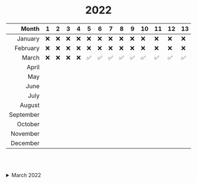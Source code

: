 # **<div align=center>2022</div>**

|     Month | 1   | 2   | 3   | 4   | 5   | 6   | 7   | 8   | 9   | 10  | 11  | 12  | 13  | 14  | 15  | 16  | 17  | 18  | 19  | 20  | 21  | 22  | 23  | 24  | 25  | 26  | 27  | 28  | 29  | 30  | 31  |
| --------: | --- | --- | --- | --- | --- | --- | --- | --- | --- | --- | --- | --- | --- | --- | --- | --- | --- | --- | --- | --- | --- | --- | --- | --- | --- | --- | --- | --- | --- | --- | --- |
|   January | ❌  | ❌  | ❌  | ❌  | ❌  | ❌  | ❌  | ❌  | ❌  | ❌  | ❌  | ❌  | ❌  | ❌  | ❌  | ❌  | ❌  | ❌  | ❌  | ❌  | ❌  | ❌  | ❌  | ❌  | ❌  | ❌  | ❌  | ❌  | ❌  | ❌  | ❌  |
|  February | ❌  | ❌  | ❌  | ❌  | ❌  | ❌  | ❌  | ❌  | ❌  | ❌  | ❌  | ❌  | ❌  | ❌  | ❌  | ❌  | ❌  | ❌  | ❌  | ❌  | ❌  | ❌  | ❌  | ❌  | ❌  | ❌  | ❌  | ❌  | ❌  | ❌  | ❌  |
|     March | ❌  | ❌  | ❌  | ❌  | ✅  | ✅  | ✅  | ✅  | ✅  | ✅  | ✅  | ✅  | ✅  | ✅  | ✅  | ✅  | ✅  | ✅  | ✅  | ✅  | ✅  | ✅  | ✅  | ✅  | ✅  | ✅  | ✅  | ✅  | ✅  |
|     April |
|       May |
|      June |
|      July |
|    August |
| September |
|   October |
|  November |
|  December |

<br /><br />

<details>  <summary>March 2022</summary>

<table style="margin-left: 3rem">
  <tr>
    <th>Date</th> <th>Name</th> <th>Difficulty</th> <th>Tags</th>
  </tr>

  <tr>
    <td>05</td>
    <td>
      <a href="https://leetcode.com/problems/delete-and-earn/">
        Delete And Earn
      </a>
    </td>
    <td>🟠MEDIUM</td>
    <td>Array, Dynamic-Programming, Hash-table</td>
  </tr>

  <tr>
    <td>06</td>
    <td>
      <a href="https://leetcode.com/problems/count-all-valid-pickup-and-delivery-options/">
        Count All Valid Pickup And Delivery Options 
      </a>
    </td>
    <td>🔴HARD</td>
    <td>Maths, Dynamic-Programming, Combinatorics</td>
  </tr>

  <tr>
    <td>07</td>
    <td>
      <a href="https://leetcode.com/problems/merge-two-sorted-lists/">
        Merge Two Sorted Lists
      </a>
    </td>
    <td>🟢EASY</td>
    <td>Linked List, Two Pointer</td>
  </tr>
  
  <tr>
    <td>08</td>
    <td>
      <a href="https://leetcode.com/problems/linked-list-cycle">
        Linked List Cycle
      </a>
    </td> 
    <td>🟢EASY</td> 
    <td>Linked List, Two Pointer</td>
  </tr>
  
  <tr>
    <td>09</td>
    <td>
      <a href="https://leetcode.com/problems/remove-duplicates-from-sorted-list-ii">
        Remove Duplicates From Sorted List II
      </a>
    </td>
    <td>🟠MEDIUM</td>
    <td>Linked List</td>
  </tr>

  <tr>
    <td>10</td> 
    <td>
      <a href="https://leetcode.com/problems/add-two-numbers">
        Add Two Numbers
      </a>
    </td> 
    <td>🟠MEDIUM</td>
    <td>Linked List, Maths</td>
  </tr>

  <tr>
    <td>11</td> 
    <td>
      <a href="https://leetcode.com/problems/rotate-list">
        Rotate List
      </a>
    </td> 
    <td>🟠MEDIUM</td>
    <td>Linked List, Two Pointer</td>
  </tr>

  <tr>
    <td>12</td> 
    <td>
      <a href="https://leetcode.com/problems/copy-list-with-random-pointer/">
        Copy List With Random Pointer
      </a>
    </td> 
    <td>🟠MEDIUM</td>
    <td>Linked List</td>
  </tr>

  <tr>
    <td>13</td> 
    <td>
      <a href="https://leetcode.com/problems/valid-parentheses/">
        Valid Parentheses
      </a>
    </td> 
    <td>🟢EASY</td>
    <td>String, Stack</td>
  </tr>

  <tr>
    <td>14</td> 
    <td>
      <a href="https://leetcode.com/problems/simplify-path/">
        Simplify Path
      </a>
    </td> 
    <td>🟠MEDIUM</td>
    <td>String, Stack</td>
  </tr>

  <tr>
    <td>15</td> 
    <td>
      <a href="https://leetcode.com/problems/minimum-remove-to-make-valid-parentheses/">
        Minimum Remove To Make Valid Parentheses
      </a>
    </td> 
    <td>🟠MEDIUM</td>
    <td>String, Stack</td>
  </tr>

  <tr>
    <td>16</td> 
    <td>
      <a href="https://leetcode.com/problems/validate-stack-sequences/">
        Validate Stack Sequences
      </a>
    </td> 
    <td>🟠MEDIUM</td>
    <td>Array, Stack</td>
  </tr>

  <tr>
    <td>17</td> 
    <td>
      <a href="https://leetcode.com/problems/score-of-parentheses/">
        Score of Parentheses
      </a>
    </td> 
    <td>🟠MEDIUM</td>
    <td>String, Stack</td>
  </tr>

  <tr>
    <td>18</td> 
    <td>
      <a href="https://leetcode.com/problems/remove-duplicate-letters/">
        Remove Duplicate Letters
      </a>
    </td> 
    <td>🟠MEDIUM</td>
    <td>String, Stack, Greedy</td>
  </tr>

  <tr>
    <td>19</td> 
    <td>
      <a href="https://leetcode.com/problems/maximum-frequency-stack/">
        Maximum Frequency Stack
      </a>
    </td> 
    <td>🔴HARD</td>
    <td>Array, Stack, Hashing</td>
  </tr>

  <tr>
    <td>20</td> 
    <td>
      <a href="https://leetcode.com/problems/minimum-domino-rotations-for-equal-row/">
        Minimum Domino Rotation For Equal Row
      </a>
    </td> 
    <td>🟠MEDIUM</td>
    <td>Array, Greedy</td>
  </tr>

  <tr>
    <td>21</td> 
    <td>
      <a href="https://leetcode.com/problems/partition-labels/">
        Partition Labels
      </a>
    </td> 
    <td>🟠MEDIUM</td>
    <td>String, Hash-Table, Greedy</td>
  </tr>

  <tr>
    <td>22</td> 
    <td>
      <a href="https://leetcode.com/problems/smallest-string-with-a-given-numeric-value/">
        Smallest String With a Given Numeric Value
      </a>
    </td> 
    <td>🟠MEDIUM</td>
    <td>String, Greedy</td>
  </tr>

  <tr>
    <td>23</td> 
    <td>
      <a href="https://leetcode.com/problems/broken-calculator/">
        Broken Calculator
      </a>
    </td> 
    <td>🟠MEDIUM</td>
    <td>String, Greedy</td>
  </tr>

  <tr>
    <td>24</td> 
    <td>
      <a href="https://leetcode.com/problems/boats-to-save-people/">
        Boats To Save People
      </a>
    </td> 
    <td>🟠MEDIUM</td>
    <td>Array, Two-Pointer, Greedy, Sorting</td>
  </tr>

  <tr>
    <td>25</td> 
    <td>
      <a href="https://leetcode.com/problems/two-city-scheduling/">
        Two City Scheduling
      </a>
    </td> 
    <td>🟠MEDIUM</td>
    <td>Array, Greedy, Sorting</td>
  </tr>

  <tr>
    <td>26</td> 
    <td>
      <a href="https://leetcode.com/problems/binary-search/">
        Binary Search
      </a>
    </td> 
    <td>🟠MEDIUM</td>
    <td>Array, Binary-Search</td>
  </tr>

  <tr>
    <td>27</td> 
    <td>
      <a href="https://leetcode.com/problems/the-k-weakest-rows-in-a-matrix/">
        K Weakest Rows In a Matrix
      </a>
    </td> 
    <td>🟢EASY</td>
    <td>Matrix, Binary-Search, Sorting</td>
  </tr>

  <tr>
    <td>28</td> 
    <td>
      <a href="https://leetcode.com/problems/search-in-rotated-sorted-array-ii/">
        Search In a Rotated Sorted Array II
      </a>
    </td> 
    <td>🟠MEDIUM</td>
    <td>Matrix, Binary-Search</td>
  </tr>

  <tr>
    <td>29</td> 
    <td>
      <a href="https://leetcode.com/problems/find-the-duplicate-number/">
        Find the Duplicate Number
      </a>
    </td> 
    <td>🟠MEDIUM</td>
    <td>Array, Two-Pointer</td>
  </tr>
</table>

</details>
